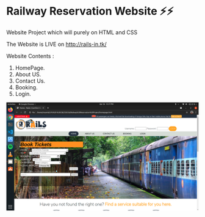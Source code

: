 # Railway Reservation Website ⚡⚡
Website Project which will purely on HTML and CSS

The Website is LIVE on http://rails-in.tk/

Website Contents :
1. HomePage.
2. About US.
3. Contact Us.
4. Booking.
5. Login.

![](/gitimages/home.png)
